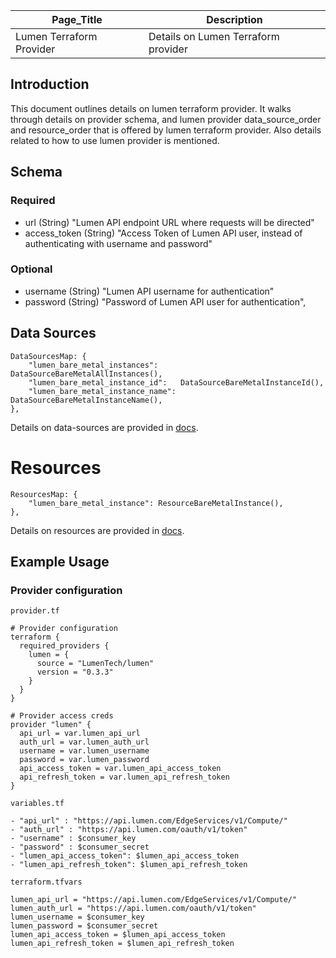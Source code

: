 | Page_Title      | Description                                 |
|-----------------|---------------------------------------------|
| Lumen Terraform Provider  | Details on Lumen Terraform provider  |

## Introduction
This document outlines details on lumen terraform provider. It walks through details on provider schema, and lumen provider data_source_order and resource_order that is offered by lumen terraform provider. Also details related to how to use lumen provider is mentioned.

## Schema

### Required
- url (String) "Lumen API endpoint URL where requests will be directed"
- access_token (String) "Access Token of Lumen API user, instead of authenticating with username and password"

### Optional
- username (String) "Lumen API username for authentication"
- password (String) "Password of Lumen API user for authentication",

## Data Sources
```golang
DataSourcesMap: {
    "lumen_bare_metal_instances":     DataSourceBareMetalAllInstances(),
    "lumen_bare_metal_instance_id":   DataSourceBareMetalInstanceId(),
    "lumen_bare_metal_instance_name": DataSourceBareMetalInstanceName(),
},
```
Details on data-sources are provided in [docs](../data-sources).

# Resources
```golang
ResourcesMap: {
    "lumen_bare_metal_instance": ResourceBareMetalInstance(),
},
```
Details on resources are provided in [docs](../resources).

## Example Usage

### Provider configuration
`provider.tf`
```hcl
# Provider configuration
terraform {
  required_providers {
    lumen = {
      source = "LumenTech/lumen"
      version = "0.3.3"
    }
  }
}

# Provider access creds
provider "lumen" {
  api_url = var.lumen_api_url
  auth_url = var.lumen_auth_url
  username = var.lumen_username
  password = var.lumen_password
  api_access_token = var.lumen_api_access_token
  api_refresh_token = var.lumen_api_refresh_token
}
```
`variables.tf`
```hcl
- "api_url" : "https://api.lumen.com/EdgeServices/v1/Compute/"
- "auth_url" : "https://api.lumen.com/oauth/v1/token"
- "username" : $consumer_key
- "password" : $consumer_secret
- "lumen_api_access_token": $lumen_api_access_token
- "lumen_api_refresh_token": $lumen_api_refresh_token
```

`terraform.tfvars`
```hcl
lumen_api_url = "https://api.lumen.com/EdgeServices/v1/Compute/"
lumen_auth_url = "https://api.lumen.com/oauth/v1/token"
lumen_username = $consumer_key
lumen_password = $consumer_secret
lumen_api_access_token = $lumen_api_access_token
lumen_api_refresh_token = $lumen_api_refresh_token
```

